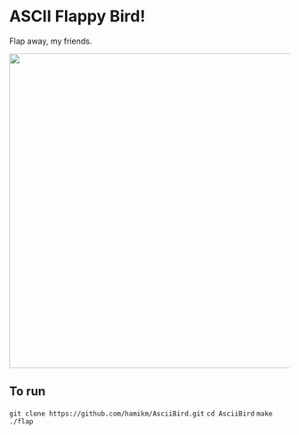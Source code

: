 # ASCII Flappy Bird!

Flap away, my friends.

<center><img src="https://github.com/hamikm/ascii_flappy_bird/blob/master/newflappy.gif" width="566"></center>

## To run

`git clone https://github.com/hamikm/AsciiBird.git`
`cd AsciiBird`
`make`
`./flap`
